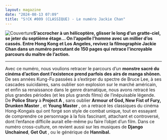 ```yaml
---
layout: magazine
date: "2024-08-13 07:09"
title: "S!CK #009 (CLASSIQUE) - Le numéro Jackie Chan"
---
```

![Couverture](/img/sick-9.jpeg)**S’accrocher à un hélicoptère, glisser le long d’un gratte-ciel, se jeter du septième étage… On l’appelle l’homme avec un millier d’os cassés. Entre Hong Kong et Los Angeles, revivez la filmographie Jackie Chan dans un numéro percutant de 150 pages qui retrace l’incroyable parcours du maître de l’action.** 

**** 

Avec ce numéro, nous voulions retracer le parcours d’un **monstre sacré du cinéma d’action dont l’existence prend parfois des airs de manga shōnen.** De ses années Kung-Fu passées à s’extirper du spectre de Bruce Lee, à ses cascades suicidaires, sans oublier son explosion sur le marché américain, et enfin sa renaissance dans le genre dramatique, nous avons retracé les plus grandes périodes (et les plus grands films) de l’inépuisable légende. De **Police Story**  à **Project A** , sans oublier **Armour of God, New Fist of Fury, Drunken Master** , et **Young Master** , on a retracé les classiques du cinéma Hong-Kongais qui ont forgé son style de combat unique, tout en essayant de comprendre ce personnage à la fois fascinant, attachant et controversé, dont l’enfance difficile aurait elle-même pu faire l’objet d’un film. Dans ce numéro cross-culture, on revient aussi sur les musiques de **Django Unchained**, **Get Out** , ou le générique de **Hannibal.** 